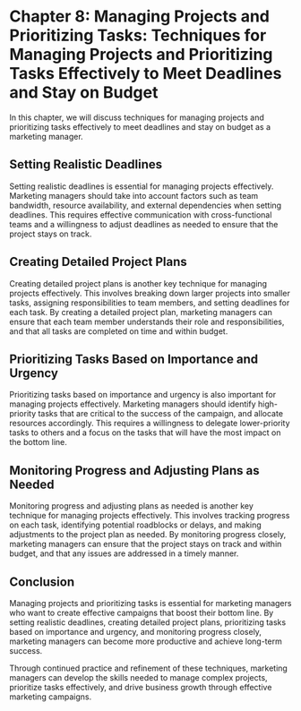 Chapter 8: Managing Projects and Prioritizing Tasks: Techniques for Managing Projects and Prioritizing Tasks Effectively to Meet Deadlines and Stay on Budget
=============================================================================================================================================================

In this chapter, we will discuss techniques for managing projects and prioritizing tasks effectively to meet deadlines and stay on budget as a marketing manager.

Setting Realistic Deadlines
---------------------------

Setting realistic deadlines is essential for managing projects effectively. Marketing managers should take into account factors such as team bandwidth, resource availability, and external dependencies when setting deadlines. This requires effective communication with cross-functional teams and a willingness to adjust deadlines as needed to ensure that the project stays on track.

Creating Detailed Project Plans
-------------------------------

Creating detailed project plans is another key technique for managing projects effectively. This involves breaking down larger projects into smaller tasks, assigning responsibilities to team members, and setting deadlines for each task. By creating a detailed project plan, marketing managers can ensure that each team member understands their role and responsibilities, and that all tasks are completed on time and within budget.

Prioritizing Tasks Based on Importance and Urgency
--------------------------------------------------

Prioritizing tasks based on importance and urgency is also important for managing projects effectively. Marketing managers should identify high-priority tasks that are critical to the success of the campaign, and allocate resources accordingly. This requires a willingness to delegate lower-priority tasks to others and a focus on the tasks that will have the most impact on the bottom line.

Monitoring Progress and Adjusting Plans as Needed
-------------------------------------------------

Monitoring progress and adjusting plans as needed is another key technique for managing projects effectively. This involves tracking progress on each task, identifying potential roadblocks or delays, and making adjustments to the project plan as needed. By monitoring progress closely, marketing managers can ensure that the project stays on track and within budget, and that any issues are addressed in a timely manner.

Conclusion
----------

Managing projects and prioritizing tasks is essential for marketing managers who want to create effective campaigns that boost their bottom line. By setting realistic deadlines, creating detailed project plans, prioritizing tasks based on importance and urgency, and monitoring progress closely, marketing managers can become more productive and achieve long-term success.

Through continued practice and refinement of these techniques, marketing managers can develop the skills needed to manage complex projects, prioritize tasks effectively, and drive business growth through effective marketing campaigns.
